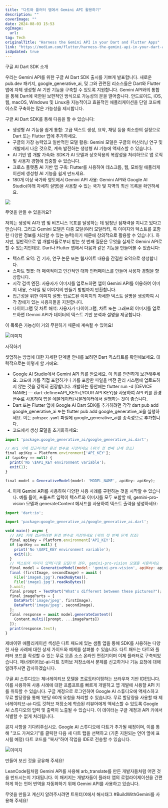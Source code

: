 ```yaml
---
title: "다트와 플러터 앱에서 Gemini API 활용하기"
description: ""
coverImage: ""
date: 2024-08-03 15:53
ogImage: 
  url: 
tag: Tech
originalTitle: "Harness the Gemini API in your Dart and Flutter Apps"
link: "https://medium.com/flutter/harness-the-gemini-api-in-your-dart-and-flutter-apps-00573e560381"
isUpdated: true
---
```






구글 AI Dart SDK 소개

우리는 Gemini API를 위한 구글 AI Dart SDK 출시를 기쁘게 발표합니다. 새로운 pub.dev 패키지, google_generative_ai, 및 그와 관련된 리소스들은 Dart와 Flutter 앱에 자체 생성형 AI 기반 기능을 구축할 수 있도록 지원합니다. Gemini API와의 통합을 통해 Dart에 국한된 보편적인 방식으로 가능성의 문을 열어줍니다. 안드로이드, iOS, 웹, macOS, Windows 및 Linux용 지능적이고 효율적인 애플리케이션을 단일 코드베이스로 구축하는 많은 가능성을 제시합니다.

구글 AI Dart SDK를 통해 다음을 할 수 있습니다:

- 생성형 AI 기능을 쉽게 통합: 고급 텍스트 생성, 요약, 채팅 등을 최소한의 설정으로 Dart 또는 Flutter 앱에 추가하세요.
- 구글의 가장 능력있고 일반적인 모델 활용: Gemini 모델은 구글의 머신러닝 연구 및 개발에서 나온 것으로, 계속 발전하는 생성형 AI 기능에 액세스할 수 있습니다.
- AI 기반 앱 개발 가속화: SDK가 AI 모델과 상호작용의 복잡성을 처리하므로 앱 로직 및 사용자 경험에 집중할 수 있습니다.
- 크로스 플랫폼 AI 기반 앱 구축: Flutter를 사용하여 데스크톱, 웹, 모바일 애플리케이션에 생성형 AI 기능을 쉽게 만드세요.
- 180개 이상 국가와 영토에서 Gemini API 사용: Gemini API와 Google AI Studio(아래 자세히 설명)을 사용할 수 있는 국가 및 지역의 최신 목록을 확인하세요.

<div class="content-ad"></div>

<img src="/assets/img/HarnesstheGeminiAPIinyourDartandFlutterApps_0.png" />

무엇을 만들 수 있을까요?

저희는 생성적 AI가 앱 및 비즈니스 목표를 달성하는 데 엄청난 잠재력을 지니고 있다고 믿습니다. 그리고 Gemini 모델은 다중 모달(여러 모달리티, 즉 이미지와 텍스트를 포함한 다양한 정보를 처리할 수 있는 능력)이기 때문에 창의적으로 활용할 수 있습니다. 하지만, 일반적으로 앱 개발자들로부터 받는 첫 번째 질문은 무엇을 실제로 Gemini API로 할 수 있는지인데요. Dart나 Flutter 앱에서 다음과 같은 기능을 만들어볼 수 있습니다:

- 텍스트 요약: 긴 기사, 연구 논문 또는 웹사이트 내용을 간결한 요약으로 생성합니다.
- 스마트 챗봇: 더 매력적이고 인간적인 대화 인터페이스를 만들어 사용자 경험을 향상합니다.
- 시각 검색 엔진: 사용자가 이미지를 업로드하면 앱이 Gemini API를 이용하여 이미지 내용, 스타일 및 이미지의 만들기 방법까지 반환합니다.
- 접근성을 위한 이미지 설명: 업로드된 이미지의 자세한 텍스트 설명을 생성하여 시각 장애가 있는 사용자들을 지원합니다.
- 다이어그램 및 차트 해석: 사용자가 다이어그램, 차트 또는 그래프의 이미지를 업로드하면 Gemini API가 데이터의 텍스트 기반 분석과 설명을 제공합니다.

<div class="content-ad"></div>

이 목록은 가능성이 거의 무한하기 때문에 계속될 수 있어요!

![이미지](/assets/img/HarnesstheGeminiAPIinyourDartandFlutterApps_1.png)

시작하기

셋업하는 방법에 대한 자세한 단계별 안내를 보려면 Dart 퀵스타트를 확인해보세요. 대략적으로는 이렇게 할 거에요:

<div class="content-ad"></div>

- Google AI Studio에서 Gemini API 키를 받으세요. 이 키를 안전하게 보관해주세요. 코드에 키를 직접 포함하거나 키를 포함한 파일을 버전 관리 시스템에 업로드하지 않는 것을 강력히 권장합니다. 개발하는 동안에는 flutter run -d [DEVICE NAME] — dart-define=API_KEY=[YOUR API KEY]을 사용하여 API 키를 환경 변수로 사용하여 앱을 에뮬레이터/시뮬레이터에서 실행하는 것이 좋습니다.
- Dart 또는 Flutter 앱에 Google AI Dart SDK를 추가하려면 각각 dart pub add google_generative_ai 또는 flutter pub add google_generative_ai을 실행하세요. 이는 `pubspec.yaml` 파일에 google_generative_ai를 종속성으로 추가합니다.
- 코드에서 생성 모델을 초기화하세요:

```js
import 'package:google_generative_ai/google_generative_ai.dart';

// API 키에 접근하려면 환경 변수로 지정하세요 (위의 첫 번째 단계 참조)
final apiKey = Platform.environment['API_KEY'];
if (apiKey == null) {
  print('No \$API_KEY environment variable');
  exit(1);
}

final model = GenerativeModel(model: 'MODEL_NAME', apiKey: apiKey);
```

4. 이제 Gemini API를 사용하여 다양한 사용 사례를 구현하는 것을 시작할 수 있습니다. 예를 들어, 프롬프트 입력이 텍스트와 이미지를 모두 포함할 때, gemini-pro-vision 모델과 generateContent 메서드를 사용하여 텍스트 출력을 생성하세요:

```js
import 'dart:io';

import 'package:google_generative_ai/google_generative_ai.dart';

void main() async {
  // API 키에 접근하려면 환경 변수로 지정하세요 (위의 첫 번째 단계 참조)
  final apiKey = Platform.environment['API_KEY'];
  if (apiKey == null) {
    print('No \$API_KEY environment variable');
    exit(1);
  }
  // 텍스트와 이미지 입력(다중 모달)의 경우, gemini-pro-vision 모델을 사용하세요
  final model = GenerativeModel(model: 'gemini-pro-vision', apiKey: apiKey);
  final (firstImage, secondImage) = await (
    File('image0.jpg').readAsBytes(),
    File('image1.jpg').readAsBytes()
  ).wait;
  final prompt = TextPart("What's different between these pictures?");
  final imageParts = [
    DataPart('image/jpeg', firstImage),
    DataPart('image/jpeg', secondImage),
  ];
  final response = await model.generateContent([
    Content.multi([prompt, ...imageParts])
  ]);
  print(response.text);
}
```

<div class="content-ad"></div>

제바이민 애플리케이션 섹셩은 다트 패드에 있는 샘플 앱을 통해 SDK를 사용하는 다양한 사용 사례에 대한 상세 가이드와 예제를 살펴볼 수 있습니다. 다트 패드는 다트와 플러터 코드를 작성할 수 있는 무료 오픈 소스 온라인 편집기이며 이제 플러터로 구축되었습니다. 제너레이티브-ai-다트 깃허브 저장소에서 문제를 신고하거나 기능 요청에 대해 알려주시면 감사하겠습니다.

구글 AI 스튜디오는 제너레이티브 모델을 프로토타이핑하는 브라우저 기반 IDE입니다. 이를 사용하여 사용 사례에 대한 프롬프트를 빠르게 개발하고 앱 개발에 사용할 API 키를 취득할 수 있습니다. 구글 계정으로 로그인하여 Google AI 스튜디오에 액세스하고 무료 할당량을 통해 1분당 60개 요청을 처리할 수 있습니다. 무료 할당량을 사용할 때 제너레이티브-ai-다트 깃허브 저장소에 학습된 리뷰어에게 액세스할 수 있도록 Google AI 스튜디오의 입력 및 출력이 노출될 수 있습니다. 이 데이터는 구글 계정과 API 키에서 식별할 수 없게 처리됩니다.

공지 사항을 기다려주십시오. Google AI 스튜디오에 다트가 추가될 예정이며, 이를 통해 "코드 가져오기"를 클릭한 다음 새 다트 탭을 선택하고 (기존 지원되는 언어 옆에 표시될 예정) 다트 코드를 "복사"하여 작업을 IDE로 전송할 수 있습니다.

<div class="content-ad"></div>

![이미지](/assets/img/HarnesstheGeminiAPIinyourDartandFlutterApps_2.png)

만들어 보신 것을 공유해 주세요!

LeanCode팀처럼 Gemini API를 사용해 arb_translate를 만든 개발자들처럼 어떤 것을 만드시는지 기대됩니다. 이 패키지는 개발자들이 플러터 앱의 로컬라이제이션을 간편하게 하는 언어 번역을 자동화하기 위해 Gemini API를 사용하고 있습니다.

무엇을 만들고 계신지 알려주시려면 트위터/X에서 해시태그 #BuildWithGemini를 사용해 주세요!
